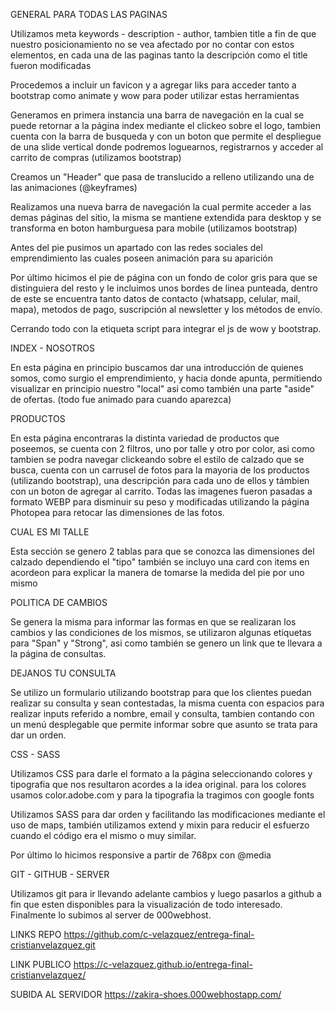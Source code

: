 GENERAL PARA TODAS LAS PAGINAS

Utilizamos meta keywords - description - author, tambien title a fin de que nuestro posicionamiento no se vea afectado por no contar con estos elementos,
en cada una de las paginas tanto la descripción como el title fueron modificadas

Procedemos a incluir un favicon y a agregar liks para acceder tanto a bootstrap como animate y wow para poder utilizar estas herramientas

Generamos en primera instancia una barra de navegación en la cual se puede retornar a la página index mediante el clickeo sobre el logo, tambien cuenta con la barra
de busqueda y con un boton que permite el despliegue de una slide vertical donde podremos loguearnos, registrarnos y acceder al carrito de compras (utilizamos bootstrap)

Creamos un "Header" que pasa de translucido a relleno utilizando una de las animaciones (@keyframes)

Realizamos una nueva barra de navegación la cual permite acceder a las demas páginas del sitio, la misma se mantiene extendida para desktop y se transforma en boton 
hamburguesa para mobile (utilizamos bootstrap)

Antes del pie pusimos un apartado con las redes sociales del emprendimiento las cuales poseen animación para su aparición 

Por último hicimos el pie de página con un fondo de color gris para que se distinguiera del resto y le incluimos unos bordes de linea punteada, dentro de este se encuentra
tanto datos de contacto (whatsapp, celular, mail, mapa), metodos de pago, suscripción al newsletter y los métodos de envío.

Cerrando todo con la etiqueta script para integrar el js de wow y bootstrap.

INDEX - NOSOTROS

En esta página en principio buscamos dar una introducción de quienes somos, como surgio el emprendimiento, y hacia donde apunta, permitiendo visualizar en principio
nuestro "local" asi como también una parte "aside" de ofertas. (todo fue animado para cuando aparezca) 

PRODUCTOS

En esta página encontraras la distinta variedad de productos que poseemos, se cuenta con 2 filtros, uno por talle y otro por color, asi como tambien se podra navegar clickeando
sobre el estilo de calzado que se busca, cuenta con un carrusel de fotos para la mayoria de los productos (utilizando bootstrap), una descripción para cada uno de ellos y támbien con un boton 
de agregar al carrito. Todas las imagenes fueron pasadas a formato WEBP para disminuir su peso y modificadas utilizando la página Photopea para retocar las dimensiones de las fotos.

CUAL ES MI TALLE

Esta sección se genero 2 tablas para que se conozca las dimensiones del calzado dependiendo el "tipo" también se incluyo una card con items en acordeon para explicar la
manera de tomarse la medida del pie por uno mismo

POLITICA DE CAMBIOS

Se genera la misma para informar las formas en que se realizaran los cambios y las condiciones de los mismos, se utilizaron algunas etiquetas para "Span" y "Strong", asi como también
se genero un link que te llevara a la página de consultas.

DEJANOS TU CONSULTA

Se utilizo un formulario utilizando bootstrap para que los clientes puedan realizar su consulta y sean contestadas, la misma cuenta con espacios para realizar inputs referido
a nombre, email y consulta, tambien contando con un menú desplegable que permite informar sobre que asunto se trata para dar un orden.

CSS - SASS

Utilizamos CSS para darle el formato a la página seleccionando colores y tipografia que nos resultaron acordes a la idea original. para los colores usamos color.adobe.com
y para la tipografia la tragimos con google fonts

Utilizamos SASS para dar orden y facilitando las modificaciones mediante el uso de maps, también utilizamos extend y mixin para reducir el esfuerzo cuando el código era
el mismo o muy similar.

Por último lo hicimos responsive a partir de 768px con @media

GIT - GITHUB - SERVER

Utilizamos git para ir llevando adelante cambios y luego pasarlos a github a fin que esten disponibles para la visualización de todo interesado. Finalmente lo subimos al server de 000webhost.

LINKS REPO
https://github.com/c-velazquez/entrega-final-cristianvelazquez.git

LINK PUBLICO
https://c-velazquez.github.io/entrega-final-cristianvelazquez/

SUBIDA AL SERVIDOR
https://zakira-shoes.000webhostapp.com/
